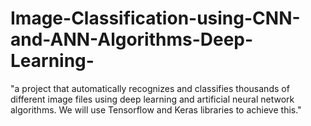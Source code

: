 # Image-Classification-using-CNN-and-ANN-Algorithms-Deep-Learning-
"a project that automatically recognizes and classifies thousands of different image files using deep learning and artificial neural network algorithms. We will use Tensorflow and Keras libraries to achieve this."
